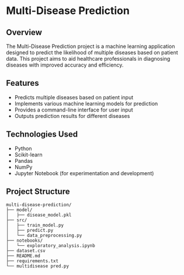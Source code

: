 # Multi-Disease Prediction

## Overview

The Multi-Disease Prediction project is a machine learning application designed to predict the likelihood of multiple diseases based on patient data. This project aims to aid healthcare professionals in diagnosing diseases with improved accuracy and efficiency.

## Features

- Predicts multiple diseases based on patient input
- Implements various machine learning models for prediction
- Provides a command-line interface for user input
- Outputs prediction results for different diseases

## Technologies Used

- Python
- Scikit-learn
- Pandas
- NumPy
- Jupyter Notebook (for experimentation and development)

## Project Structure

```plaintext
multi-disease-prediction/
├── model/
│   ├── disease_model.pkl
├── src/
│   ├── train_model.py
│   ├── predict.py
│   └── data_preprocessing.py
├── notebooks/
│   └── exploratory_analysis.ipynb
├── dataset.csv
├── README.md
├── requirements.txt
└── multidisease pred.py
